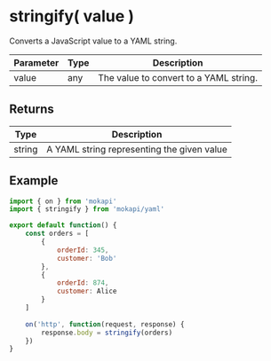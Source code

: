 # stringify( value )

Converts a JavaScript value to a YAML string.

| Parameter | Type | Description                            |
|-----------|------|----------------------------------------|
| value     | any  | The value to convert to a YAML string. |

## Returns

| Type   | Description                                |
|--------|--------------------------------------------|
| string | A YAML string representing the given value |

## Example

```javascript
import { on } from 'mokapi'
import { stringify } from 'mokapi/yaml'

export default function() {
    const orders = [
        {
            orderId: 345,
            customer: 'Bob'
        },
        {
            orderId: 874,
            customer: Alice
        }
    ]
    
    on('http', function(request, response) {
        response.body = stringify(orders)
    })
}
```